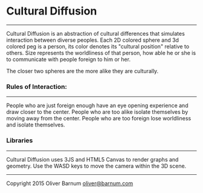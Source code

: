 # Cultural Diffusion
--------------

Cultural Diffusion is an abstraction of cultural differences that simulates interaction between diverse peoples.
Each 2D colored sphere and 3d colored peg is a person, its color denotes its "cultural position" relative to others. 
Size represents the worldliness of that person, how able he or she is to communicate with people foreign to him or her.

The closer two spheres are the more alike they are culturally.
                
### Rules of Interaction:
-----------------------
People who are just foreign enough have an eye opening experience and draw closer to the center.
People who are too alike isolate themselves by moving away from the center.
People who are too foreign lose worldliness and isolate themselves.
                        
### Libraries
-----------
Cultural Diffusion uses 3JS and HTML5 Canvas to render graphs and geometry. 
Use the WASD keys to move the camera within the 3D scene.

----------------------------
Copyright 2015 Oliver Barnum
oliver@barnum.com
